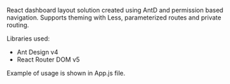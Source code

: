 React dashboard layout solution created using AntD and permission based navigation. Supports theming with Less, parameterized routes and private routing.

Libraries used:
 * Ant Design v4
 * React Router DOM v5

Example of usage is shown in App.js file.
